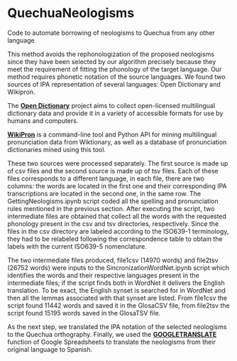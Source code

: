 # QuechuaNeologisms
Code to automate borrowing of neologisms to Quechua from any other language


This method avoids the rephonologization of the proposed neologisms since they have been selected by our algorithm precisely because they meet the requirement of fitting the phonology of the target language.  Our method requires phonetic notation of the source languages. We found two sources of IPA representation of several languages: Open Dictionary and Wikipron.  


The **[Open Dictionary](https://github.com/open-dict-data/ipa-dict)** project aims to collect open-licensed multilingual dictionary data and provide it in a variety of accessible formats for use by humans and computers.


**[WikiPron](https://github.com/CUNY-CL/wikipron)** is a command-line tool and Python API for mining multilingual pronunciation data from Wiktionary, as well as a database of pronunciation dictionaries mined using this tool.  


These two sources were processed separately. The first source is made up of csv files and the second source is made up of tsv files. Each of these files corresponds to a different language, in each file, there are two columns: the words are located in the first one and their corresponding IPA transcriptions are located in the second one, in the same row. The GettingNeologisms.ipynb script coded all the spelling and pronunciation rules mentioned in the previous section. After executing the script, two intermediate files are obtained that collect all the words with the requested phonology present in the csv and tsv directories, respectively. Since the files in the csv directory are labeled according to the ISO639-1 terminology, they had to be relabeled following the correspondence table to obtain the labels with the current ISO639-5 nomenclature.  

The two intermediate files produced, file1csv (14970 words) and file2tsv (26752 words) were inputs to the SincronizationWordNet.ipynb script which identifies the words and their respective languages ​​present in the intermediate files; if the script finds both in WordNet it delivers the English translation. To be exact, the English synset is searched for in WordNet and then all the lemmas associated with that synset are listed. From file1csv the script found 11442 words and saved it in the GlosaCSV file, from file2tsv the script found 15195 words saved in the GlosaTSV file.  

As the next step, we translated the IPA notation of the selected neologisms to the Quechua orthography. Finally, we used the **[GOOGLETRANSLATE](https://support.google.com/docs/answer/3093331?hl=en)** function of Google Spreadsheets to translate the neologisms from their original language to Spanish.
